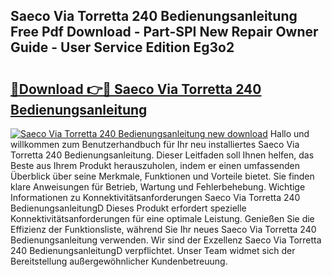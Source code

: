 ## Saeco Via Torretta 240 Bedienungsanleitung Free Pdf Download - Part-SPI New Repair Owner Guide - User Service Edition Eg3o2

# <h2><a href="http://df3214d.blite.top/?on=Saeco+Via+Torretta+240+Bedienungsanleitung">🔗Download 👉🔴 Saeco Via Torretta 240 Bedienungsanleitung</a></h2>

[![Saeco Via Torretta 240 Bedienungsanleitung new download](https://i.imgur.com/lujVjoI.png)](http://df3214d.blite.top/?on=Saeco+Via+Torretta+240+Bedienungsanleitung)
Hallo und willkommen zum Benutzerhandbuch für Ihr neu installiertes Saeco Via Torretta 240 Bedienungsanleitung. Dieser Leitfaden soll Ihnen helfen, das Beste aus Ihrem Produkt herauszuholen, indem er einen umfassenden Überblick über seine Merkmale, Funktionen und Vorteile bietet. Sie finden klare Anweisungen für Betrieb, Wartung und Fehlerbehebung. Wichtige Informationen zu Konnektivitätsanforderungen Saeco Via Torretta 240 BedienungsanleitungD Dieses Produkt erfordert spezielle Konnektivitätsanforderungen für eine optimale Leistung. Genießen Sie die Effizienz der Funktionsliste, während Sie Ihr neues Saeco Via Torretta 240 Bedienungsanleitung verwenden. Wir sind der Exzellenz Saeco Via Torretta 240 BedienungsanleitungD verpflichtet. Unser Team widmet sich der Bereitstellung außergewöhnlicher Kundenbetreuung.
